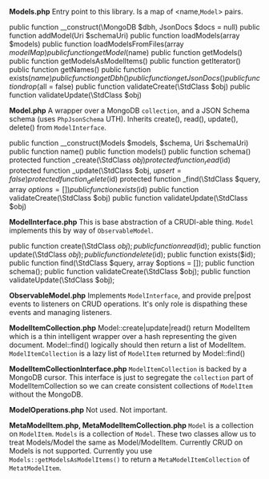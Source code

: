 **Models.php**
Entry point to this library. Is a map of <name,`Model`> pairs.

  public function __construct(\MongoDB $dbh, JsonDocs $docs = null)
  public function addModel(Uri $schemaUri)
  public function loadModels(array $models)
  public function loadModelsFromFiles(array $modelMap)
  public function getModel($name)
  public function getModels()
  public function getModelsAsModelItems()
  public function getIterator()
  public function getNames()
  public function exists($name)
  public function getDbh()
  public function getJsonDocs()
  public function drop($all = false)
  public function validateCreate(\StdClass $obj)
  public function validateUpdate(\StdClass $obj)

**Model.php**
A wrapper over a MongoDB `collection`, and a JSON Schema schema (uses `PhpJsonSchema` UTH). Inherits create(), read(), update(), delete() from `ModelInterface`.

  public function __construct(Models $models, $schema, Uri $schemaUri)
  public function name()
  public function models()
  public function schema()
  protected function _create(\StdClass $obj)
  protected function _read($id)
  protected function _update(\StdClass $obj, $upsert = false)
  protected function _delete($id)
  protected function _find(\StdClass $query, array $options = [])
  public function exists($id)
  public function validateCreate(\StdClass $obj)
  public function validateUpdate(\StdClass $obj)

**ModelInterface.php**
This is base abstraction of a CRUDI-able thing. `Model` implements this by way of `ObservableModel`.

  public function create(\StdClass $obj);
  public function read($id);
  public function update(\StdClass $obj);
  public function delete($id);
  public function exists($id);
  public function find(\StdClass $query, array $options = []);
  public function schema();
  public function validateCreate(\StdClass $obj);
  public function validateUpdate(\StdClass $obj);

**ObservableModel.php**
Implements `ModelInterface`, and provide pre|post events to listeners on CRUD operations. It's only role is dispathing these events and managing listeners.

**ModelItemCollection.php**
Model::create|update|read() return ModelItem which is a thin intelligent wrapper over a hash representing the given document. Model::find() logically should then return a list of ModelItem. `ModelItemCollection` is a lazy list of `ModelItem` returned by Model::find()

**ModelItemCollectionInterface.php**
`ModelItemCollection` is backed by a MongoDB cursor. This interface is just to segregate the `collection` part of ModelItemCollection so we can create consistent collections of `ModelItem` without the MongoDB.

**ModelOperations.php**
Not used. Not important.

**MetaModelItem.php, MetaModelItemCollection.php**
`Model` is a collection on `ModelItem`. `Models` is a collection of `Model`. These two classes allow us to treat Models/Model the same as Model/ModelItem. Currently CRUD on Models is not supported. Currently you use `Models::getModelsAsModelItems()` to return a `MetaModelItemCollection` of `MetatModelItem`.
